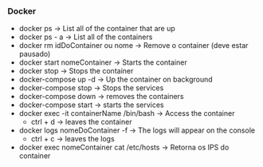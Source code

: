 ### Docker
-  docker ps -> List all of the container that are up
-  docker ps - a -> List all of the containers
-  docker rm idDoContainer ou nome -> Remove o container (deve estar pausado)
-  docker start nomeContainer -> Starts the container
-  docker stop -> Stops the container
-  docker-compose up -d -> Up the container on background
-  docker-compose stop -> Stops the services
-  docker-compose down -> removes the containers
-  docker-compose start -> starts the services
-  docker exec -it containerName /bin/bash -> Access the container
    - ctrl + d  -> leaves the container
- docker logs nomeDoContainer -f -> The logs will appear on the console
    - ctrl + c -> leaves the logs
- docker exec nomeContainer cat /etc/hosts -> Retorna os IPS do container